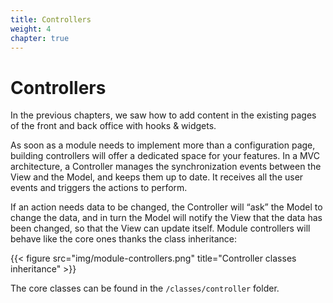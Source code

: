 ```yaml
---
title: Controllers
weight: 4
chapter: true
---
```


# Controllers

In the previous chapters, we saw how to add content in the existing pages of
the front and back office with hooks & widgets.

As soon as a module needs to implement more than a configuration page,
building controllers will offer a dedicated space for your features.
In a MVC architecture, a Controller manages the synchronization events between
the View and the Model, and keeps them up to date. It receives all the user
events and triggers the actions to perform.

If an action needs data to be changed, the Controller will “ask” the Model to
change the data, and in turn the Model will notify the View that the data has
been changed, so that the View can update itself. Module controllers will
behave like the core ones thanks the class inheritance:

{{< figure src="img/module-controllers.png" title="Controller classes inheritance" >}}

The core classes can be found in the `/classes/controller` folder.

